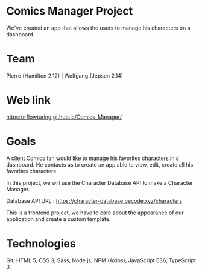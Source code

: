 # Comics Manager Project

We've created an app that allows the users to manage his characters on a dashboard. 

# Team
Pierre (Hamilton 2.12) | Wolfgang (Jepsen 2.14)

# Web link

https://rflowturing.github.io/Comics_Manager/

# Goals
A client Comics fan would like to manage his favorites characters in a dashboard. He contacts us to create an app able to view, edit, create all his favorites characters.

In this project, we will use the Character Database API to make a Character Manager.

Database API URL : https://character-database.becode.xyz/characters

This is a frontend project, we have to care about the appearance of our application and create a custom template.

# Technologies
Git,
HTML 5,
CSS 3,
Sass,
Node.js,
NPM (Axios),
JavaScript ES6,
TypeScript 3.

